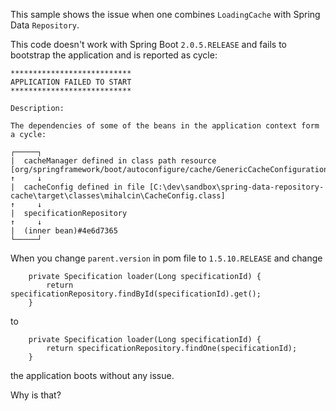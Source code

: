 This sample shows the issue when one combines `LoadingCache` with Spring Data `Repository`.

This code doesn't work with Spring Boot `2.0.5.RELEASE` and fails to bootstrap the application and is reported as cycle:

```
***************************
APPLICATION FAILED TO START
***************************

Description:

The dependencies of some of the beans in the application context form a cycle:

┌─────┐
|  cacheManager defined in class path resource [org/springframework/boot/autoconfigure/cache/GenericCacheConfiguration.class]
↑     ↓
|  cacheConfig defined in file [C:\dev\sandbox\spring-data-repository-cache\target\classes\mihalcin\CacheConfig.class]
↑     ↓
|  specificationRepository
↑     ↓
|  (inner bean)#4e6d7365
└─────┘
```

When you change `parent.version` in pom file to `1.5.10.RELEASE` and change

```
    private Specification loader(Long specificationId) {
        return specificationRepository.findById(specificationId).get();
    }
```

to

```
    private Specification loader(Long specificationId) {
        return specificationRepository.findOne(specificationId);
    }

```
the application boots without any issue.

Why is that?
